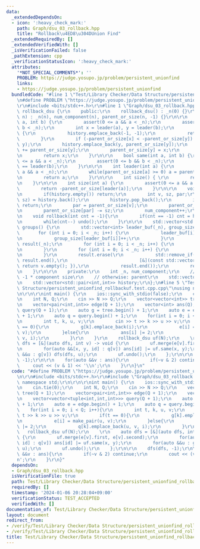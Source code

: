 ```yaml
---
data:
  _extendedDependsOn:
  - icon: ':heavy_check_mark:'
    path: Graph/dsu_03_rollback.hpp
    title: "Rollback\u4ED8\u304DUnion Find"
  _extendedRequiredBy: []
  _extendedVerifiedWith: []
  _isVerificationFailed: false
  _pathExtension: cpp
  _verificationStatusIcon: ':heavy_check_mark:'
  attributes:
    '*NOT_SPECIAL_COMMENTS*': ''
    PROBLEM: https://judge.yosupo.jp/problem/persistent_unionfind
    links:
    - https://judge.yosupo.jp/problem/persistent_unionfind
  bundledCode: "#line 1 \"Test/Library Checker/Data Structure/persistent_unionfind_rollbackuf.test.cpp.cpp\"\
    \n#define PROBLEM \"https://judge.yosupo.jp/problem/persistent_unionfind\"\r\n\
    \r\n#include <bits/stdc++.h>\r\n#line 1 \"Graph/dsu_03_rollback.hpp\"\nstruct\
    \ rollback_dsu {\r\n    public:\r\n    rollback_dsu() : _n(0) {}\r\n    rollback_dsu(int\
    \ n) : _n(n), num_component(n), parent_or_size(n, -1) {}\r\n\r\n    int merge(int\
    \ a, int b) {\r\n        assert(0 <= a && a < _n);\r\n        assert(0 <= b &&\
    \ b < _n);\r\n        int x = leader(a), y = leader(b);\r\n        if (x == y)\
    \ {\r\n            history.emplace_back(-1, -1);\r\n            return x;\r\n\
    \        }\r\n        if (-parent_or_size[x] < -parent_or_size[y]) std::swap(x,\
    \ y);\r\n        history.emplace_back(y, parent_or_size[y]);\r\n        parent_or_size[x]\
    \ += parent_or_size[y];\r\n        parent_or_size[y] = x;\r\n        num_component--;\r\
    \n        return x;\r\n    }\r\n\r\n    bool same(int a, int b) {\r\n        assert(0\
    \ <= a && a < _n);\r\n        assert(0 <= b && b < _n);\r\n        return leader(a)\
    \ == leader(b);\r\n    }\r\n\r\n    int leader(int a) {\r\n        assert(0 <=\
    \ a && a < _n);\r\n        while(parent_or_size[a] >= 0) a = parent_or_size[a];\r\
    \n        return a;\r\n    }\r\n\r\n    int size() { \r\n        return num_component;\r\
    \n    }\r\n\r\n    int size(int a) {\r\n        assert(0 <= a && a < _n);\r\n\
    \        return -parent_or_size[leader(a)];\r\n    }\r\n\r\n    void undo(){\r\
    \n        if(history.empty()) return;\r\n        int v, sz, par;\r\n        std::tie(v,\
    \ sz) = history.back();\r\n        history.pop_back();\r\n        if(v == -1)\
    \ return;\r\n        par = parent_or_size[v];\r\n        parent_or_size[v] = sz;\r\
    \n        parent_or_size[par] -= sz;\r\n        num_component++;\r\n    }\r\n\r\
    \n    void rollback(int cnt = -1){\r\n        if(cnt == -1) cnt = history.size();\r\
    \n        while(cnt--) undo();\r\n    }\r\n\r\n    std::vector<std::vector<int>>\
    \ groups() {\r\n        std::vector<int> leader_buf(_n), group_size(_n);\r\n \
    \       for (int i = 0; i < _n; i++) {\r\n            leader_buf[i] = leader(i);\r\
    \n            group_size[leader_buf[i]]++;\r\n        }\r\n        std::vector<std::vector<int>>\
    \ result(_n);\r\n        for (int i = 0; i < _n; i++) {\r\n            result[i].reserve(group_size[i]);\r\
    \n        }\r\n        for (int i = 0; i < _n; i++) {\r\n            result[leader_buf[i]].push_back(i);\r\
    \n        }\r\n        result.erase(\r\n            std::remove_if(result.begin(),\
    \ result.end(),\r\n                           [&](const std::vector<int>& v) {\
    \ return v.empty(); }),\r\n            result.end());\r\n        return result;\r\
    \n    }\r\n\r\n    private:\r\n    int _n, num_component;\r\n    // root node:\
    \ -1 * component size\r\n    // otherwise: parent\r\n    std::vector<int> parent_or_size;\r\
    \n    std::vector<std::pair<int,int>> history;\r\n};\n#line 5 \"Test/Library Checker/Data\
    \ Structure/persistent_unionfind_rollbackuf.test.cpp.cpp\"\nusing namespace std;\r\
    \n\r\n\r\nint main() {\r\n    ios::sync_with_stdio(false);\r\n    cin.tie(0);\r\
    \n    int N, Q;\r\n    cin >> N >> Q;\r\n    vector<vector<int>> tree(Q + 1);\r\
    \n    vector<pair<int,int>> edge(Q + 1);\r\n    vector<int> ans(Q);\r\n    vector<vector<tuple<int,int,int>>>\
    \ query(Q + 1);\r\n    auto g = tree.begin() + 1;\r\n    auto e = edge.begin()\
    \ + 1;\r\n    auto q = query.begin() + 1;\r\n    for(int i = 0; i < Q; i++){\r\
    \n        int t, k, u, v;\r\n        cin >> t >> k >> u >> v;\r\n        if(t\
    \ == 0){\r\n            g[k].emplace_back(i);\r\n            e[i] = make_pair(u,\
    \ v);\r\n        }else{\r\n            ans[i] |= 2;\r\n            q[k].emplace_back(u,\
    \ v, i);\r\n        }\r\n    }\r\n    rollback_dsu uf(N);\r\n    \r\n    auto\
    \ dfs = [&](auto dfs, int v) -> void {\r\n        uf.merge(e[v].first, e[v].second);\r\
    \n        for(auto &&[x, y, id] : q[v]) ans[id] |= uf.same(x, y);\r\n        for(auto\
    \ &&u : g[v]) dfs(dfs, u);\r\n        uf.undo();\r\n    };\r\n\r\n    dfs(dfs,\
    \ -1);\r\n\r\n    for(auto &&v : ans){\r\n        if(~v & 2) continue;\r\n   \
    \     cout << (v & 1) << '\\n';\r\n    }\r\n}\n"
  code: "#define PROBLEM \"https://judge.yosupo.jp/problem/persistent_unionfind\"\r\
    \n\r\n#include <bits/stdc++.h>\r\n#include \"Graph/dsu_03_rollback.hpp\"\r\nusing\
    \ namespace std;\r\n\r\n\r\nint main() {\r\n    ios::sync_with_stdio(false);\r\
    \n    cin.tie(0);\r\n    int N, Q;\r\n    cin >> N >> Q;\r\n    vector<vector<int>>\
    \ tree(Q + 1);\r\n    vector<pair<int,int>> edge(Q + 1);\r\n    vector<int> ans(Q);\r\
    \n    vector<vector<tuple<int,int,int>>> query(Q + 1);\r\n    auto g = tree.begin()\
    \ + 1;\r\n    auto e = edge.begin() + 1;\r\n    auto q = query.begin() + 1;\r\n\
    \    for(int i = 0; i < Q; i++){\r\n        int t, k, u, v;\r\n        cin >>\
    \ t >> k >> u >> v;\r\n        if(t == 0){\r\n            g[k].emplace_back(i);\r\
    \n            e[i] = make_pair(u, v);\r\n        }else{\r\n            ans[i]\
    \ |= 2;\r\n            q[k].emplace_back(u, v, i);\r\n        }\r\n    }\r\n \
    \   rollback_dsu uf(N);\r\n    \r\n    auto dfs = [&](auto dfs, int v) -> void\
    \ {\r\n        uf.merge(e[v].first, e[v].second);\r\n        for(auto &&[x, y,\
    \ id] : q[v]) ans[id] |= uf.same(x, y);\r\n        for(auto &&u : g[v]) dfs(dfs,\
    \ u);\r\n        uf.undo();\r\n    };\r\n\r\n    dfs(dfs, -1);\r\n\r\n    for(auto\
    \ &&v : ans){\r\n        if(~v & 2) continue;\r\n        cout << (v & 1) << '\\\
    n';\r\n    }\r\n}"
  dependsOn:
  - Graph/dsu_03_rollback.hpp
  isVerificationFile: true
  path: Test/Library Checker/Data Structure/persistent_unionfind_rollbackuf.test.cpp.cpp
  requiredBy: []
  timestamp: '2024-01-06 20:28:04+09:00'
  verificationStatus: TEST_ACCEPTED
  verifiedWith: []
documentation_of: Test/Library Checker/Data Structure/persistent_unionfind_rollbackuf.test.cpp.cpp
layout: document
redirect_from:
- /verify/Test/Library Checker/Data Structure/persistent_unionfind_rollbackuf.test.cpp.cpp
- /verify/Test/Library Checker/Data Structure/persistent_unionfind_rollbackuf.test.cpp.cpp.html
title: Test/Library Checker/Data Structure/persistent_unionfind_rollbackuf.test.cpp.cpp
---
```

